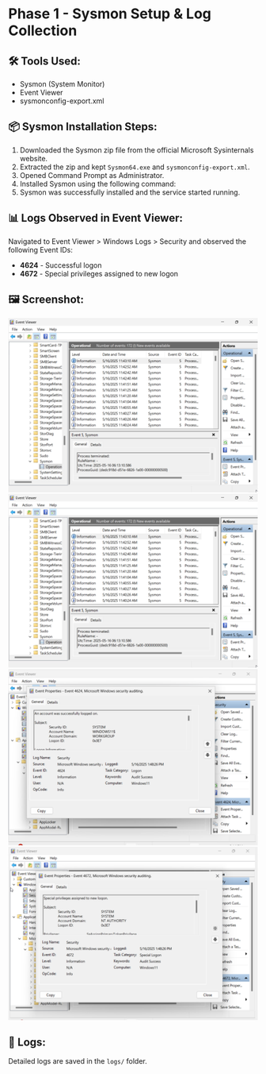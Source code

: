 # Phase 1 - Sysmon Setup & Log Collection

## 🛠️ Tools Used:
- Sysmon (System Monitor)
- Event Viewer
- sysmonconfig-export.xml

## 📦 Sysmon Installation Steps:
1. Downloaded the Sysmon zip file from the official Microsoft Sysinternals website.
2. Extracted the zip and kept `Sysmon64.exe` and `sysmonconfig-export.xml`.
3. Opened Command Prompt as Administrator.
4. Installed Sysmon using the following command:
5. Sysmon was successfully installed and the service started running.

## 📊 Logs Observed in Event Viewer:
Navigated to Event Viewer > Windows Logs > Security and observed the following Event IDs:
- **4624** - Successful logon
- **4672** - Special privileges assigned to new logon

## 🖼️ Screenshot:
![Sysmon-logs-Screenshot](../screenshots/sysmon-logs.png)
![Sysmon-logs-Screenshot](../screenshots/sysmon-logss.png)
![Sysmon-logs-Screenshot](../screenshots/sysmon-logs1.png)
![Sysmon-logs-Screenshot](../screenshots/sysmon-logs2.png)

## 📁 Logs:
Detailed logs are saved in the `logs/` folder.
